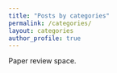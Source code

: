 ```yaml
---
title: "Posts by categories"
permalink: /categories/
layout: categories
author_profile: true
---
```


Paper review space.